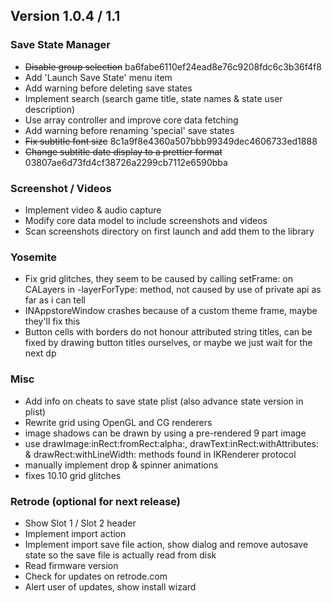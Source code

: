 ## Version 1.0.4 / 1.1

### Save State Manager
- ~~Disable group selection~~ ba6fabe6110ef24ead8e76c9208fdc6c3b36f4f8
- Add 'Launch Save State' menu item
- Add warning before deleting save states
- Implement search (search game title, state names & state user description)
- Use array controller and improve core data fetching
- Add warning before renaming 'special' save states 
- ~~Fix subtitle font size~~ 8c1a9f8e4360a507bbb99349dec4606733ed1888
- ~~Change subtitle date display to a prettier format~~ 03807ae6d73fd4cf38726a2299cb7112e6590bba

### Screenshot / Videos
- Implement video & audio capture
- Modify core data model to include screenshots and videos
- Scan screenshots directory on first launch and add them to the library

### Yosemite
- Fix grid glitches, they seem to be caused by calling setFrame: on CALayers in -layerForType: method, not caused by use of private api as far as i can tell 
- INAppstoreWindow crashes because of a custom theme frame, maybe they'll fix this
- Button cells with borders do not honour attributed string titles, can be fixed by drawing button titles ourselves, or maybe we just wait for the next dp

### Misc
- Add info on cheats to save state plist (also advance state version in plist)
- Rewrite grid using OpenGL and CG renderers
 - image shadows can be drawn by using a pre-rendered 9 part image
 - use drawImage:inRect:fromRect:alpha:, drawText:inRect:withAttributes: & drawRect:withLineWidth: methods found in IKRenderer protocol
 - manually implement drop & spinner animations
 - fixes 10.10 grid glitches

### Retrode (optional for next release)
- Show Slot 1 / Slot 2 header
- Implement import action
- Implement import save file action, show dialog and remove autosave state so the save file is actually read from disk
- Read firmware version
- Check for updates on retrode.com
- Alert user of updates, show install wizard